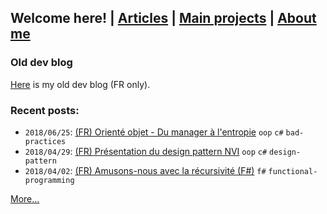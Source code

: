 ## Welcome here! | [Articles](articles.md) | [Main projects](projects.md) | [About me](about.md)

### Old dev blog
[Here](http://vincentp-dev.blogspot.fr/) is my old dev blog (FR only).

### Recent posts:
- `2018/06/25`: [(FR) Orienté objet - Du manager à l'entropie](articles/fr/manager.md) `oop` `c#` `bad-practices`
- `2018/04/29`: [(FR) Présentation du design pattern NVI](articles/fr/nvi.md) `oop` `c#` `design-pattern`
- `2018/04/02`: [(FR) Amusons-nous avec la récursivité (F#)](articles/fr/recursivite.md) `f#` `functional-programming`

[More...](articles.md)
